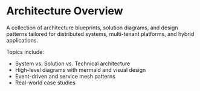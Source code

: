# Architecture Overview

A collection of architecture blueprints, solution diagrams, and design patterns tailored for distributed systems, multi-tenant platforms, and hybrid applications.

Topics include:
- System vs. Solution vs. Technical architecture
- High-level diagrams with mermaid and visual design
- Event-driven and service mesh patterns
- Real-world case studies